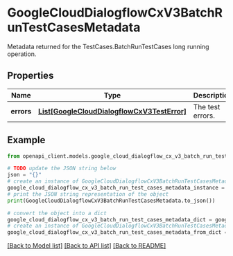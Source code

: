 # GoogleCloudDialogflowCxV3BatchRunTestCasesMetadata

Metadata returned for the TestCases.BatchRunTestCases long running operation.

## Properties

Name | Type | Description | Notes
------------ | ------------- | ------------- | -------------
**errors** | [**List[GoogleCloudDialogflowCxV3TestError]**](GoogleCloudDialogflowCxV3TestError.md) | The test errors. | [optional] 

## Example

```python
from openapi_client.models.google_cloud_dialogflow_cx_v3_batch_run_test_cases_metadata import GoogleCloudDialogflowCxV3BatchRunTestCasesMetadata

# TODO update the JSON string below
json = "{}"
# create an instance of GoogleCloudDialogflowCxV3BatchRunTestCasesMetadata from a JSON string
google_cloud_dialogflow_cx_v3_batch_run_test_cases_metadata_instance = GoogleCloudDialogflowCxV3BatchRunTestCasesMetadata.from_json(json)
# print the JSON string representation of the object
print(GoogleCloudDialogflowCxV3BatchRunTestCasesMetadata.to_json())

# convert the object into a dict
google_cloud_dialogflow_cx_v3_batch_run_test_cases_metadata_dict = google_cloud_dialogflow_cx_v3_batch_run_test_cases_metadata_instance.to_dict()
# create an instance of GoogleCloudDialogflowCxV3BatchRunTestCasesMetadata from a dict
google_cloud_dialogflow_cx_v3_batch_run_test_cases_metadata_from_dict = GoogleCloudDialogflowCxV3BatchRunTestCasesMetadata.from_dict(google_cloud_dialogflow_cx_v3_batch_run_test_cases_metadata_dict)
```
[[Back to Model list]](../README.md#documentation-for-models) [[Back to API list]](../README.md#documentation-for-api-endpoints) [[Back to README]](../README.md)


